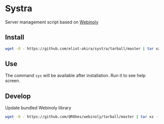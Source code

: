 # Systra

Server management script based on [Webinoly](https://webinoly.com/en/)

## Install

```sh
wget -O - https://github.com/eliot-akira/systra/tarball/master | tar xz --one-top-level=systra --strip-components 1 && ./systra/sys install
```

## Use

The command `sys` will be available after installation. Run it to see help screen.

## Develop

Update bundled Webinoly library

```sh
wget -O - https://github.com/QROkes/webinoly/tarball/master | tar xz --one-top-level=webinoly --strip-components 1 && rm -rf assets/webinoly ; mv webinoly assets
```
